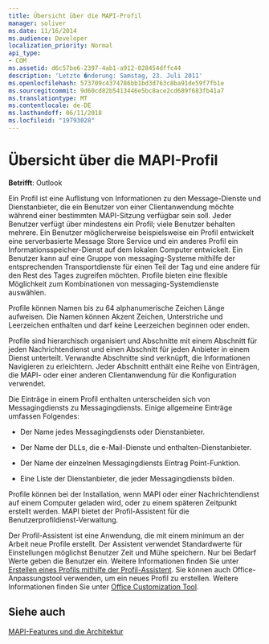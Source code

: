 ```yaml
---
title: Übersicht über die MAPI-Profil
manager: soliver
ms.date: 11/16/2014
ms.audience: Developer
localization_priority: Normal
api_type:
- COM
ms.assetid: d6c57be6-2397-4ab1-a912-028454dffc44
description: 'Letzte �nderung: Samstag, 23. Juli 2011'
ms.openlocfilehash: 573709c4374786bb1bd3d763c8ba91de59f7fb1e
ms.sourcegitcommit: 9d60cd82b5413446e5bc8ace2cd689f683fb41a7
ms.translationtype: MT
ms.contentlocale: de-DE
ms.lasthandoff: 06/11/2018
ms.locfileid: "19793028"
---
```

# <a name="mapi-profile-overview"></a>Übersicht über die MAPI-Profil

  
  
**Betrifft**: Outlook 
  
Ein Profil ist eine Auflistung von Informationen zu den Message-Dienste und Dienstanbieter, die ein Benutzer von einer Clientanwendung möchte während einer bestimmten MAPI-Sitzung verfügbar sein soll. Jeder Benutzer verfügt über mindestens ein Profil; viele Benutzer behalten mehrere. Ein Benutzer möglicherweise beispielsweise ein Profil entwickelt eine serverbasierte Message Store Service und ein anderes Profil ein Informationsspeicher-Dienst auf dem lokalen Computer entwickelt. Ein Benutzer kann auf eine Gruppe von messaging-Systeme mithilfe der entsprechenden Transportdienste für einen Teil der Tag und eine andere für den Rest des Tages zugreifen möchten. Profile bieten eine flexible Möglichkeit zum Kombinationen von messaging-Systemdienste auswählen. 
  
Profile können Namen bis zu 64 alphanumerische Zeichen Länge aufweisen. Die Namen können Akzent Zeichen, Unterstriche und Leerzeichen enthalten und darf keine Leerzeichen beginnen oder enden. 
  
Profile sind hierarchisch organisiert und Abschnitte mit einem Abschnitt für jeden Nachrichtendienst und einen Abschnitt für jeden Anbieter in einem Dienst unterteilt. Verwandte Abschnitte sind verknüpft, die Informationen Navigieren zu erleichtern. Jeder Abschnitt enthält eine Reihe von Einträgen, die MAPI- oder einer anderen Clientanwendung für die Konfiguration verwendet.
  
Die Einträge in einem Profil enthalten unterscheiden sich von Messagingdiensts zu Messagingdiensts. Einige allgemeine Einträge umfassen Folgendes:
  
- Der Name jedes Messagingdiensts oder Dienstanbieter.
    
- Der Name der DLLs, die e-Mail-Dienste und enthalten-Dienstanbieter.
    
- Der Name der einzelnen Messagingdiensts Eintrag Point-Funktion.
    
- Eine Liste der Dienstanbieter, die jeder Messagingdiensts bilden.
    
Profile können bei der Installation, wenn MAPI oder einer Nachrichtendienst auf einem Computer geladen wird, oder zu einem späteren Zeitpunkt erstellt werden. MAPI bietet der Profil-Assistent für die Benutzerprofildienst-Verwaltung. 
  
Der Profil-Assistent ist eine Anwendung, die mit einem minimum an der Arbeit neue Profile erstellt. Der Assistent verwendet Standardwerte für Einstellungen möglichst Benutzer Zeit und Mühe speichern. Nur bei Bedarf Werte geben die Benutzer ein. Weitere Informationen finden Sie unter [Erstellen eines Profils mithilfe der Profil-Assistent](creating-a-profile-by-using-the-profile-wizard.md). Sie können auch Office-Anpassungstool verwenden, um ein neues Profil zu erstellen. Weitere Informationen finden Sie unter [Office Customization Tool](http://go.microsoft.com/fwlink/?LinkId=123000).
  
## <a name="see-also"></a>Siehe auch



[MAPI-Features und die Architektur](mapi-features-and-architecture.md)

